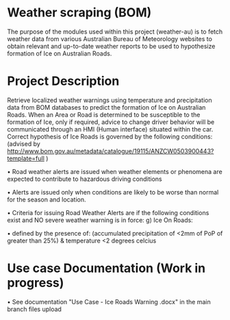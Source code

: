 # Weather scraping (BOM)
The purpose of the modules used within this project (weather-au) is to fetch weather data from various Australian Bureau of Meteorology websites to obtain relevant and up-to-date weather reports to be used to hypothesize formation of Ice on Australian Roads.

# Project Description
Retrieve localized weather warnings using temperature and precipitation data from BOM databases to predict the formation of Ice on Australian Roads. When an Area or Road is determined to be susceptible to the formation of Ice, only if required, advice to change driver behavior will be communicated through an HMI (Human interface) situated within the car.
Correct hypothesis of Ice Roads is governed by the following conditions: (advised by http://www.bom.gov.au/metadata/catalogue/19115/ANZCW0503900443?template=full )

•	Road weather alerts are issued when weather elements or phenomena are expected to contribute to hazardous driving conditions

•	Alerts are issued only when conditions are likely to be worse than normal for the season and location.

•	Criteria for issuing Road Weather Alerts are if the following conditions exist and NO severe weather warning is in force:
g) Ice On Roads:

•	defined by the presence of: (accumulated precipitation of <2mm of PoP of greater than 25%) & temperature <2 degrees celcius

# Use case Documentation (Work in progress)
•	See documentation "Use Case - Ice Roads Warning .docx" in the main branch files upload

